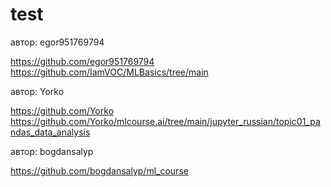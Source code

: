 # test

автор: egor951769794

https://github.com/egor951769794
https://github.com/IamVOC/MLBasics/tree/main



автор: Yorko

https://github.com/Yorko
https://github.com/Yorko/mlcourse.ai/tree/main/jupyter_russian/topic01_pandas_data_analysis



автор: bogdansalyp

https://github.com/bogdansalyp/ml_course
